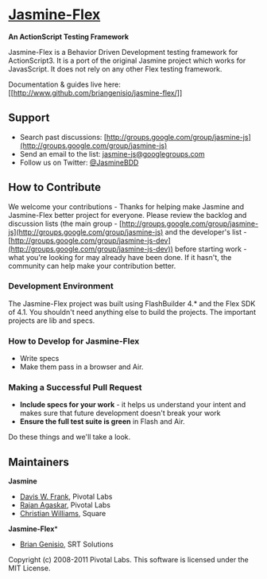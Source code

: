 <a name="README">[Jasmine-Flex](http://www.github.com/briangenisio/jasmine-flex/)</a>
=======
**An ActionScript Testing Framework**

Jasmine-Flex is a Behavior Driven Development testing framework for ActionScript3.  It is a port of the original Jasmine project which works for JavasScript. It does not rely on any other Flex testing framework.

Documentation & guides live here: [[http://www.github.com/briangenisio/jasmine-flex/]]

## Support

* Search past discussions: [http://groups.google.com/group/jasmine-js](http://groups.google.com/group/jasmine-js)
* Send an email to the list: [jasmine-js@googlegroups.com](jasmine-js@googlegroups.com)
* Follow us on Twitter: [@JasmineBDD](http://twitter.com/JasmineBDD)

## How to Contribute

We welcome your contributions - Thanks for helping make Jasmine and Jasmine-Flex better project for everyone. Please review the backlog and discussion lists (the main group - [http://groups.google.com/group/jasmine-js](http://groups.google.com/group/jasmine-js) and the developer's list - [http://groups.google.com/group/jasmine-js-dev](http://groups.google.com/group/jasmine-js-dev)) before starting work - what you're looking for may already have been done. If it hasn't, the community can help make your contribution better.

### Development Environment

The Jasmine-Flex project was built using FlashBuilder 4.* and the Flex SDK of 4.1.  You shouldn't need anything else to build the projects.  The important projects are lib and specs.  

### How to Develop for Jasmine-Flex

* Write specs
* Make them pass in a browser and Air.


### Making a Successful Pull Request

* __Include specs for your work__ - it helps us understand your intent and makes sure that future development doesn't break your work
* __Ensure the full test suite is green__ in Flash and Air.

Do these things and we'll take a look.

## Maintainers

**Jasmine**
* [Davis W. Frank](mailto:dwfrank@pivotallabs.com), Pivotal Labs
* [Rajan Agaskar](mailto:rajan@pivotallabs.com), Pivotal Labs
* [Christian Williams](mailto:antixian666@gmail.com), Square

**Jasmine-Flex***
* [Brian Genisio](mailto:brian.genisio@srtsolutions.com), SRT Solutions

Copyright (c) 2008-2011 Pivotal Labs. This software is licensed under the MIT License.

